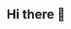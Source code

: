 # Hi there 👋
<!--![Haise's GitHub stats](https://github-readme-stats.vercel.app/api?username=AtifChy&theme=dark&show_icons=true)-->
<!--
**AtifChy/AtifChy** is a ✨ _special_ ✨ repository because its `README.md` (this file) appears on your GitHub profile.

Here are some ideas to get you started:

- 🔭 I’m currently working on ...
- 🌱 I’m currently learning ...
- 👯 I’m looking to collaborate on ...
- 🤔 I’m looking for help with ...
- 💬 Ask me about ...
- 📫 How to reach me: ...
- 😄 Pronouns: ...
- ⚡ Fun fact: ...
-->
